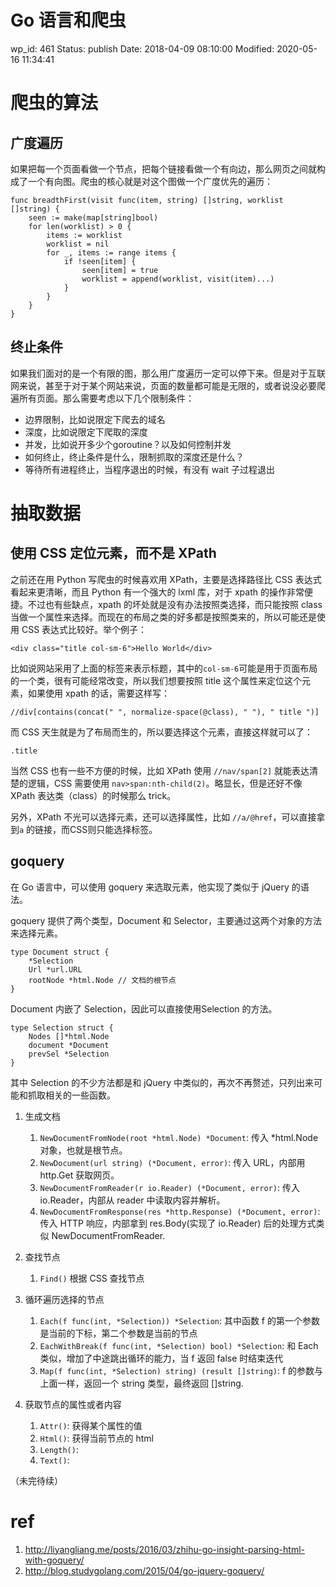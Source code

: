 # Go 语言和爬虫


wp_id: 461
Status: publish
Date: 2018-04-09 08:10:00
Modified: 2020-05-16 11:34:41


# 爬虫的算法

## 广度遍历

如果把每一个页面看做一个节点，把每个链接看做一个有向边，那么网页之间就构成了一个有向图。爬虫的核心就是对这个图做一个广度优先的遍历：

```
func breadthFirst(visit func(item, string) []string, worklist []string) {
    seen := make(map[string]bool)
    for len(worklist) > 0 {
        items := worklist
        worklist = nil
        for _, items := range items {
            if !seen[item] {
                seen[item] = true
                worklist = append(worklist, visit(item)...)
            }
        }
    }
}
```

## 终止条件

如果我们面对的是一个有限的图，那么用广度遍历一定可以停下来。但是对于互联网来说，甚至于对于某个网站来说，页面的数量都可能是无限的，或者说没必要爬遍所有页面。那么需要考虑以下几个限制条件：

- 边界限制，比如说限定下爬去的域名
- 深度，比如说限定下爬取的深度
- 并发，比如说开多少个goroutine？以及如何控制并发
- 如何终止，终止条件是什么，限制抓取的深度还是什么？
- 等待所有进程终止，当程序退出的时候，有没有 wait 子过程退出

# 抽取数据

## 使用 CSS 定位元素，而不是 XPath

之前还在用 Python 写爬虫的时候喜欢用 XPath，主要是选择路径比 CSS 表达式看起来更清晰，而且 Python 有一个强大的 lxml 库，对于 xpath 的操作非常便捷。不过也有些缺点，xpath 的坏处就是没有办法按照类选择，而只能按照 class 当做一个属性来选择。而现在的布局之类的好多都是按照类来的，所以可能还是使用 CSS 表达式比较好。举个例子：

```
<div class="title col-sm-6">Hello World</div>
```

比如说网站采用了上面的标签来表示标题，其中的`col-sm-6`可能是用于页面布局的一个类，很有可能经常改变，所以我们想要按照 title 这个属性来定位这个元素，如果使用 xpath 的话，需要这样写：

```
//div[contains(concat(" ", normalize-space(@class), " "), " title ")]
```

而 CSS 天生就是为了布局而生的，所以要选择这个元素，直接这样就可以了：

```
.title
```

当然 CSS 也有一些不方便的时候，比如 XPath 使用 `//nav/span[2]` 就能表达清楚的逻辑，CSS 需要使用 `nav>span:nth-child(2)`。略显长，但是还好不像 XPath 表达类（class）的时候那么 trick。

另外，XPath 不光可以选择元素，还可以选择属性，比如 `//a/@href`，可以直接拿到`a` 的链接，而CSS则只能选择标签。


## goquery

在 Go 语言中，可以使用 goquery 来选取元素，他实现了类似于 jQuery 的语法。

goquery 提供了两个类型，Document 和 Selector，主要通过这两个对象的方法来选择元素。

```
type Document struct {
	*Selection
	Url *url.URL
	rootNode *html.Node // 文档的根节点
}
```

Document 内嵌了 Selection，因此可以直接使用Selection 的方法。

```
type Selection struct {
	Nodes []*html.Node
	document *Document
	prevSel *Selection
}
```

其中 Selection 的不少方法都是和 jQuery 中类似的，再次不再赘述，只列出来可能和抓取相关的一些函数。

1. 生成文档

    1. `NewDocumentFromNode(root *html.Node) *Document`: 传入 *html.Node 对象，也就是根节点。
    2. `NewDocument(url string) (*Document, error)`: 传入 URL，内部用 http.Get 获取网页。
    3. `NewDocumentFromReader(r io.Reader) (*Document, error)`: 传入 io.Reader，内部从 reader 中读取内容并解析。
    4. `NewDocumentFromResponse(res *http.Response) (*Document, error)`: 传入 HTTP 响应，内部拿到 res.Body(实现了 io.Reader) 后的处理方式类似 NewDocumentFromReader.

2. 查找节点

    1. `Find()` 根据 CSS 查找节点

3. 循环遍历选择的节点

    1. `Each(f func(int, *Selection)) *Selection`: 其中函数 f 的第一个参数是当前的下标，第二个参数是当前的节点
    2. `EachWithBreak(f func(int, *Selection) bool) *Selection`: 和 Each 类似，增加了中途跳出循环的能力，当 f 返回 false 时结束迭代
    3. `Map(f func(int, *Selection) string) (result []string)`: f 的参数与上面一样，返回一个 string 类型，最终返回 []string.

4. 获取节点的属性或者内容

    1. `Attr()`: 获得某个属性的值
    2. `Html()`: 获得当前节点的 html
    3. `Length()`: 
    4. `Text()`:


（未完待续）


# ref

1. http://liyangliang.me/posts/2016/03/zhihu-go-insight-parsing-html-with-goquery/
2. http://blog.studygolang.com/2015/04/go-jquery-goquery/